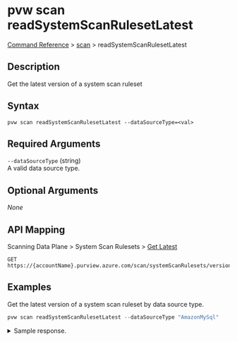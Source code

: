 # pvw scan readSystemScanRulesetLatest
[Command Reference](../../../README.md#command-reference) > [scan](./main.md) > readSystemScanRulesetLatest

## Description
Get the latest version of a system scan ruleset

## Syntax
```
pvw scan readSystemScanRulesetLatest --dataSourceType=<val>
```

## Required Arguments
`--dataSourceType` (string)  
A valid data source type.

## Optional Arguments
*None*

## API Mapping
Scanning Data Plane > System Scan Rulesets > [Get Latest](https://docs.microsoft.com/en-us/rest/api/purview/scanningdataplane/system-scan-rulesets/get-latest)
```
GET https://{accountName}.purview.azure.com/scan/systemScanRulesets/versions/latest
```

## Examples
Get the latest version of a system scan ruleset by data source type.
```powershell
pvw scan readSystemScanRulesetLatest --dataSourceType "AmazonMySql"
```
<details><summary>Sample response.</summary>
<p>

```json
{
    "id": "systemscanrulesets/AmazonMySql",
    "kind": "AmazonMySql",
    "name": "AmazonMySql",
    "properties": {
        "collection": null,
        "createdAt": "2021-12-02T09:24:49.8617837Z",
        "description": "Microsoft default scan rule set that includes all supported system classification rules",
        "excludedSystemClassifications": [],
        "includedCustomClassificationRuleNames": [],
        "lastModifiedAt": "2021-12-02T09:24:49.8617837Z",
        "temporaryResourceFilters": null
    },
    "scanRulesetType": "System",
    "status": "Enabled",
    "version": 3
}
```
</p>
</details>
